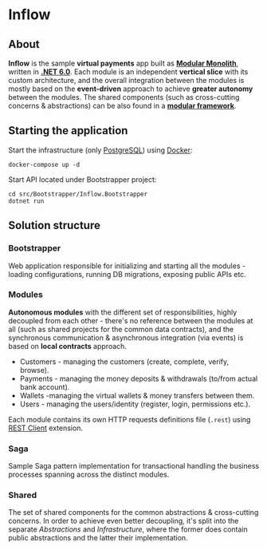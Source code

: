 # Inflow

## About

**Inflow** is the sample **virtual payments** app built as **[Modular Monolith](https://modularmonolith.net)**, written in **[.NET 6.0](https://dotnet.microsoft.com/en-us/download/dotnet/6.0)**. Each module is an independent **vertical slice** with its custom architecture, and the overall integration between the modules is mostly based on the **event-driven** approach to achieve **greater autonomy** between the modules. The shared components (such as cross-cutting concerns & abstractions) can be also found in a **[modular framework](https://github.com/devmentors/modular-framework)**.

## Starting the application

Start the infrastructure (only [PostgreSQL](https://www.postgresql.org)) using [Docker](https://docs.docker.com/get-docker/):

```
docker-compose up -d
```

Start API located under Bootstrapper project:

```
cd src/Bootstrapper/Inflow.Bootstrapper
dotnet run
```

## Solution structure

### Bootstrapper

Web application responsible for initializing and starting all the modules - loading configurations, running DB migrations, exposing public APIs etc.

### Modules

**Autonomous modules** with the different set of responsibilities, highly decoupled from each other - there's no reference between the modules at all (such as shared projects for the common data contracts), and the synchronous communication & asynchronous integration (via events) is based on **local contracts** approach.

- Customers - managing the customers (create, complete, verify, browse).
- Payments - managing the money deposits & withdrawals (to/from actual bank account).
- Wallets -managing the virtual wallets & money transfers between them.
- Users - managing the users/identity (register, login, permissions etc.).

Each module contains its own HTTP requests definitions file (`.rest`) using [REST Client](https://marketplace.visualstudio.com/items?itemName=humao.rest-client) extension.

### Saga

Sample Saga pattern implementation for transactional handling the business processes spanning across the distinct modules.

### Shared

The set of shared components for the common abstractions & cross-cutting concerns. In order to achieve even better decoupling, it's split into the separate *Abstractions* and *Infrastructure*, where the former does contain public abstractions and the latter their implementation.